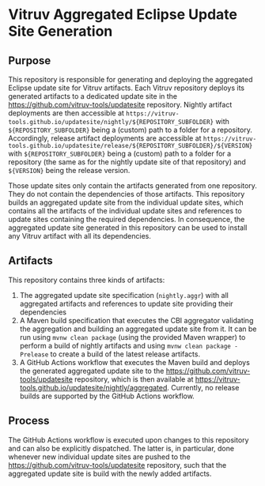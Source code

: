 # Vitruv Aggregated Eclipse Update Site Generation

## Purpose
This repository is responsible for generating and deploying the aggregated Eclipse update site for Vitruv artifacts.
Each Vitruv repository deploys its generated artifacts to a dedicated update site in the https://github.com/vitruv-tools/updatesite repository. Nightly artifact deployments are then accessible at `https://vitruv-tools.github.io/updatesite/nightly/${REPOSITORY_SUBFOLDER}` with `${REPOSITORY_SUBFOLDER}` being a (custom) path to a folder for a repository. Accordingly, release artifact deployments are accessible at `https://vitruv-tools.github.io/updatesite/release/${REPOSITORY_SUBFOLDER}/${VERSION}` with `${REPOSITORY_SUBFOLDER}` being a (custom) path to a folder for a repository (the same as for the nightly update site of that repository) and `${VERSION}` being the release version.

Those update sites only contain the artifacts generated from one repository. They do not contain the dependencies of those artifacts.
This repository builds an aggregated update site from the individual update sites, which contains all the artifacts of the individual update sites and references to update sites containing the required dependencies. In consequence, the aggregated update site generated in this repository can be used to install any Vitruv artifact with all its dependencies.

## Artifacts
This repository contains three kinds of artifacts:
1. The aggregated update site specification (`nightly.aggr`) with all aggregated artifacts and references to update site providing their dependencies
2. A Maven build specification that executes the CBI aggregator validating the aggregation and building an aggregated update site from it. It can be run using `mvnw clean package` (using the provided Maven wrapper) to perform a build of nightly artifacts and using `mvnw clean package -Prelease` to create a build of the latest release artifacts.
3. A GitHub Actions workflow that executes the Maven build and deploys the generated aggregated update site to the https://github.com/vitruv-tools/updatesite repository, which is then available at https://vitruv-tools.github.io/updatesite/nightly/aggregated. Currently, no release builds are supported by the GitHub Actions workflow.

## Process
The GitHub Actions workflow is executed upon changes to this repository and can also be explicitly dispatched. The latter is, in particular, done whenever new individual update sites are pushed to the https://github.com/vitruv-tools/updatesite repository, such that the aggregated update site is build with the newly added artifacts.
